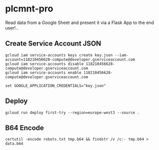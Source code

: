 # plcmnt-pro
Read data from a Google Sheet and present it via a Flask App to the end user!..

## Create Service Account JSON
```
gcloud iam service-accounts keys create key.json --iam-account=118210456628-compute@developer.gserviceaccount.com
gcloud iam service-accounts disable 118210456628-compute@developer.gserviceaccount.com
gcloud iam service-accounts enable 118210456628-compute@developer.gserviceaccount.com
```
```
set GOOGLE_APPLICATION_CREDENTIALS="key.json"
```

## Deploy
```
gcloud run deploy first-try --region=europe-west3 --source .
```

## B64 Encode
```
certutil -encode robots.txt tmp.b64 && findstr /v /c:- tmp.b64 > data.b64
```

